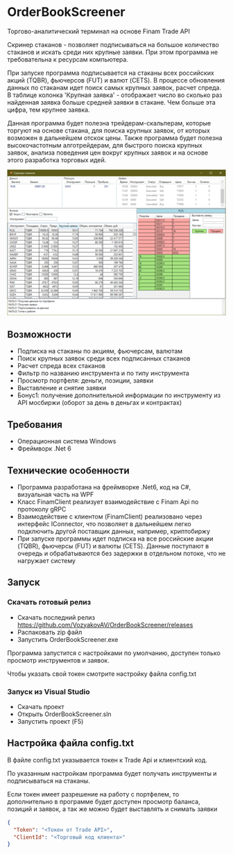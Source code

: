 # OrderBookScreener
Торгово-аналитический терминал на основе Finam Trade API

Скринер стаканов - позволяет подписываться на большое количество стаканов и искать среди них крупные заявки.
При этом программа не требовательна к ресурсам компьютера.

При запуске программа подписывается на стаканы всех российских акций (TQBR), фьючерсов (FUT) и валют (CETS). В процессе обновления данных по стаканам идет поиск самых крупных заявок, расчет спреда.
В таблице колонка 'Крупная заявка' - отображает число во сколько раз найденная заявка больше средней заявки в стакане. Чем больше эта цифра, тем крупнее заявка.

Данная программа будет полезна трейдерам-скальперам, которые торгуют на основе стакана, для поиска крупных заявок, от которых возможен в дальнейшем отскок цены.
Также программа будет полезна высокочастотным алготрейдерам, для быстрого поиска крупных заявок, анализа поведения цен вокруг крупных заявок и на основе этого разработка торговых идей.

<img src="https://github.com/VozyakovAV/OrderBookScreener/blob/main/ReadmeResources/main.png" />

## Возможности
- Подписка на стаканы по акциям, фьючерсам, валютам
- Поиск крупных заявок среди всех подписанных стаканов
- Расчет спреда всех стаканов
- Фильтр по названию инструмента и по типу инструмента
- Просмотр портфеля: деньги, позиции, заявки
- Выставление и снятие заявки
- Бонус1: получение дополнительной информации по инструменту из API мосбиржи (оборот за день в деньгах и контрактах)

## Требования
- Операционная система Windows
- Фреймворк .Net 6

## Технические особенности
- Программа разработана на фреймворке .Net6, код на C#, визуальная часть на WPF
- Класс FinamClient реализует взаимодействие с Finam Api по протоколу gRPC
- Взаимодействие с клиентом (FinamClient) реализовано через интерфейс IConnector, что позволяет в дальнейшем легко подключить другой поставщик данных, например, криптобиржу
- При запуске программы идет подписка на все российские акции (TQBR), фьючерсы (FUT) и валюты (CETS). Данные поступают в очередь и обрабатываются без задержки в отдельном потоке, что не нагружает систему

## Запуск
### Скачать готовый релиз
- Скачать последний релиз https://github.com/VozyakovAV/OrderBookScreener/releases
- Распаковать zip файл
- Запустить OrderBookScreener.exe

Программа запустится с настройками по умолчанию, доступен только просмотр инструментов и заявок.

Чтобы указать свой токен смотрите настройку файла config.txt

### Запуск из Visual Studio
- Скачать проект
- Открыть OrderBookScreener.sln
- Запустить проект (F5)

## Настройка файла config.txt
В файле config.txt указывается токен к Trade Api и клиентский код.

По указанным настройкам программа будет получать инструменты и подписываться на стаканы.

Если токен имеет разрешение на работу с портфелем, то дополнительно в программе будет доступен просмотр баланса, позиций и заявок, a так же можно будет выставлять и снимать заявки

```json
{
  "Token": "<Токен от Trade API>",
  "ClientId": "<Торговый код клиента>"
}
```
